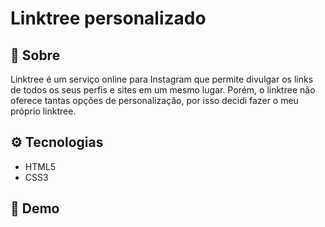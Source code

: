 # Linktree personalizado

## 🔖 Sobre

Linktree é um serviço online para Instagram que permite divulgar os links de todos os seus perfis e sites em um mesmo lugar. Porém, o linktree não oferece tantas opções de personalização, por isso decidi fazer o meu próprio linktree.

## ⚙ Tecnologias

- HTML5
- CSS3

## 👀 Demo
